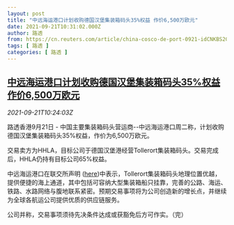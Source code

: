 ```yaml
---
layout: post
title: "中远海运港口计划收购德国汉堡集装箱码头35%权益 作价6,500万欧元"
date: 2021-09-21T10:31:02.000Z
author: 路透
from: https://cn.reuters.com/article/china-cosco-de-port-0921-idCNKBS2GH0VU
tags: [ 路透 ]
categories: [ 路透 ]
---
```

<!--1632220262000-->
[中远海运港口计划收购德国汉堡集装箱码头35%权益 作价6,500万欧元](https://cn.reuters.com/article/china-cosco-de-port-0921-idCNKBS2GH0VU)
------

<div>
<div><i>2021-09-21T10:24:03Z</i></div><p>路透香港9月21日 - 中国主要集装箱码头营运商--中远海运港口周二称，计划收购德国汉堡集装箱码头35%权益，作价为6,500万欧元。</p><p>交易卖方为HHLA，目标公司于德国汉堡港经营Tollerort集装箱码头。交易完成后，HHLA仍持有目标公司65%权益。</p><p>中远海运港口在联交所声明 (<a href="https://www1.hkexnews.hk/listedco/listconews/sehk/2021/0921/2021092100484_c.pdf">here</a>)中表示，Tollerort集装箱码头地理位置优越，提供便捷的海上通道，其中包括可容纳大型集装箱船只挂靠，完善的公路、海运、铁路、水路网络与腹地联系紧密。预期交易事项将为公司创造新的增长点，并继续为全球各航运公司提供优质的供应链服务。</p><p>公司并称，交易事项须待先决条件达成或获豁免后方可作实。（完）</p>
</div>
